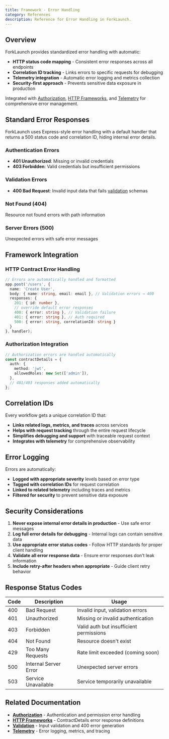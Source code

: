 ```yaml
---
title: Framework - Error Handling
category: References
description: Reference for Error Handling in ForkLaunch.
---
```


## Overview

ForkLaunch provides standardized error handling with automatic:
- **HTTP status code mapping** - Consistent error responses across all endpoints
- **Correlation ID tracking** - Links errors to specific requests for debugging
- **Telemetry integration** - Automatic error logging and metrics collection
- **Security-first approach** - Prevents sensitive data exposure in production

Integrated with [Authorization](/docs/framework/authorization.md), [HTTP Frameworks](/docs/framework/http.md), and [Telemetry](/docs/framework/telemetry.md) for comprehensive error management.

## Standard Error Responses

ForkLaunch uses Express-style error handling with a default handler that returns a 500 status code and correlation ID, hiding internal error details.

### Authentication Errors
- **401 Unauthorized**: Missing or invalid credentials
- **403 Forbidden**: Valid credentials but insufficient permissions

### Validation Errors
- **400 Bad Request**: Invalid input data that fails [validation](/docs/framework/validation.md) schemas

### Not Found (404)
Resource not found errors with path information

### Server Errors (500)
Unexpected errors with safe error messages

## Framework Integration

### HTTP Contract Error Handling
```typescript
// Errors are automatically handled and formatted
app.post('/users', {
  name: 'Create User',
  body: { name: string, email: email }, // Validation errors → 400
  responses: {
    201: { id: number },
    // override default error responses
    400: { error: string }, // Validation failure
    401: { error: string }, // Auth required
    500: { error: string, correlationId: string }
  }
}, handler);
```

### Authorization Integration
```typescript
// Authorization errors are handled automatically
const contractDetails = {
  auth: {
    method: 'jwt',
    allowedRoles: new Set(['admin']),
  },
  // 401/403 responses added automatically
};
```

## Correlation IDs

Every workflow gets a unique correlation ID that:
- **Links related logs, metrics, and traces** across services
- **Helps with request tracking** through the entire request lifecycle  
- **Simplifies debugging and support** with traceable request context
- **Integrates with telemetry** for comprehensive observability

## Error Logging
Errors are automatically:
- **Logged with appropriate severity** levels based on error type
- **Tagged with correlation IDs** for request correlation
- **Linked to related telemetry** including traces and metrics
- **Filtered for security** to prevent sensitive data exposure

## Security Considerations

1. **Never expose internal error details in production** - Use safe error messages
2. **Log full error details for debugging** - Internal logs can contain sensitive data
3. **Use appropriate error status codes** - Follow HTTP standards for proper client handling
4. **Validate all error response data** - Ensure error responses don't leak information
5. **Include retry-after headers when appropriate** - Guide client retry behavior

## Response Status Codes

| Code | Description | Usage |
|------|-------------|-------|
| 400 | Bad Request | Invalid input, validation errors |
| 401 | Unauthorized | Missing or invalid authentication |
| 403 | Forbidden | Valid auth but insufficient permissions |
| 404 | Not Found | Resource doesn't exist |
| 429 | Too Many Requests | Rate limit exceeded (coming soon) |
| 500 | Internal Server Error | Unexpected server errors |
| 503 | Service Unavailable | Service temporarily unavailable |

## Related Documentation

- **[Authorization](/docs/framework/authorization.md)** - Authentication and permission error handling
- **[HTTP Frameworks](/docs/framework/http.md)** - ContractDetails error response definitions
- **[Validation](/docs/framework/validation.md)** - Input validation and 400 error generation
- **[Telemetry](/docs/framework/telemetry.md)** - Error logging, metrics, and tracing
